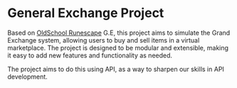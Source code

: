 # General Exchange Project

Based on [OldSchool Runescape](https://oldschool.runescape.com/) G.E, this project aims to simulate the Grand Exchange system, allowing users to buy and sell items in a virtual marketplace. The project is designed to be modular and extensible, making it easy to add new features and functionality as needed.

The project aims to do this using API, as a way to sharpen our skills in API development.